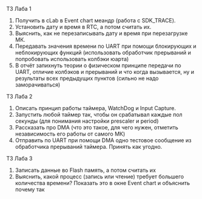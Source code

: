 ТЗ Лаба 1

1. Получить в cLab в Event chart меандр (работа с SDK_TRACE).
2. Установить дату и время в RTC, а потом считать их.
3. Выяснить, как не перезаписывать дату и время при перезагрузке МК.
4. Передавать значения времени по UART при помощи блокирующих и неблокирующих функций (использовать обработчик прерываний и попробовать использовать колбэки юарта)
5. В отчёт запихнуть теории о физическом принципе передачи по UART, отличие колбэков и прерываний и что когда вызывается, ну и результаты всех предыдущих пунктов (сильно не надо заморачиваться)

ТЗ Лаба 2

1. Описать принцип работы таймера, WatchDog и Input Capture.
2. Запустить любой таймер так, чтобы он срабатывал каждые пол секунды (для понимания настройки prescaler и period)
3. Рассказать про DMA (что это такое, для чего нужен, отметить независимость его работы от самого МК)
4. Отправить по UART при помощи DMA одно тестовое сообщение из обработчика прерываний таймера. Принять как угодно.

ТЗ Лаба 3

1. Записать данные во Flash память, а потом считать их
2. Выяснить, какой процесс (запись или чтение) требует большего количества времени? Показать это в окне Event chart и объяснить почему так
